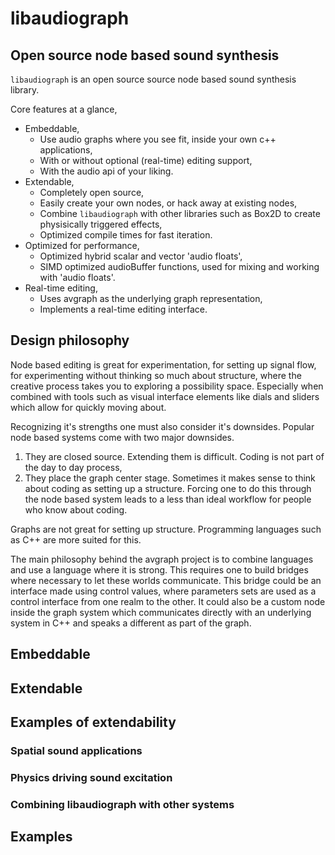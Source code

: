 # libaudiograph
## Open source node based sound synthesis
`libaudiograph` is an open source source node based sound synthesis library.

Core features at a glance,

- Embeddable,
	- Use audio graphs where you see fit, inside your own c++ applications,
	- With or without optional (real-time) editing support,
	- With the audio api of your liking.
- Extendable,
	- Completely open source,
	- Easily create your own nodes, or hack away at existing nodes,
	- Combine `libaudiograph` with other libraries such as Box2D to create physisically triggered effects,
	- Optimized compile times for fast iteration.
- Optimized for performance,
	- Optimized hybrid scalar and vector 'audio floats',
	- SIMD optimized audioBuffer functions, used for mixing and working with 'audio floats'.
- Real-time editing,
	- Uses avgraph as the underlying graph representation,
	- Implements a real-time editing interface.

## Design philosophy
Node based editing is great for experimentation,
for setting up signal flow,
for experimenting without thinking so much about structure, where the creative process takes you to exploring a possibility space. Especially when combined with tools such as visual interface elements like dials and sliders which allow for quickly moving about.

Recognizing it's strengths one must also consider it's downsides. Popular node based systems come with two major downsides.

1. They are closed source. Extending them is difficult. Coding is not part of the day to day process,
2. They place the graph center stage. Sometimes it makes sense to think about coding as setting up a structure. Forcing one to do this through the node based system leads to a less than ideal workflow for people who know about coding.

Graphs are not great for setting up structure. Programming languages such as C++ are more suited for this.

The main philosophy behind the avgraph project is to combine languages and use a language where it is strong. This requires one to build bridges where necessary to let these worlds communicate. This bridge could be an interface made using control values, where parameters sets are used as a control interface from one realm to the other. It could also be a custom node inside the graph system which communicates directly with an underlying system in C++ and speaks a different as part of the graph.

## Embeddable

## Extendable

## Examples of extendability
### Spatial sound applications
### Physics driving sound excitation
### Combining libaudiograph with other systems

## Examples